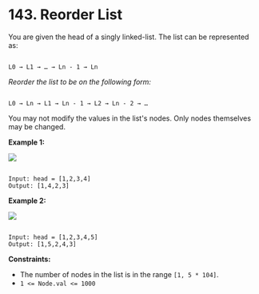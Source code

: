 # 143. Reorder List

You are given the head of a singly linked-list. The list can be represented as:

```

L0 → L1 → … → Ln - 1 → Ln

```

*Reorder the list to be on the following form:*

```

L0 → Ln → L1 → Ln - 1 → L2 → Ln - 2 → …

```

You may not modify the values in the list's nodes. Only nodes themselves may be changed.

**Example 1:**

![](https://assets.leetcode.com/uploads/2021/03/04/reorder1linked-list.jpg)

```

Input: head = [1,2,3,4]
Output: [1,4,2,3]

```

**Example 2:**

![](https://assets.leetcode.com/uploads/2021/03/09/reorder2-linked-list.jpg)

```

Input: head = [1,2,3,4,5]
Output: [1,5,2,4,3]

```

**Constraints:**

* The number of nodes in the list is in the range `[1, 5 * 104]`.
* `1 <= Node.val <= 1000`